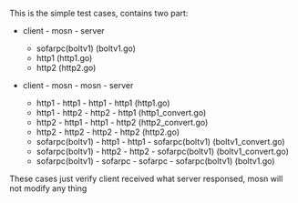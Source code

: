This is the simple test cases, contains two part:

+ client - mosn - server
  + sofarpc(boltv1) (boltv1.go)
  + http1 (http1.go)
  + http2 (http2.go)

+ client - mosn - mosn - server
  + http1 - http1 - http1 - http1 (http1.go)
  + http1 - http2 - http2 - http1 (http1_convert.go)
  + http2 - http1 - http1 - http2 (http2_convert.go)
  + http2 - http2 - http2 - http2 (http2.go)
  + sofarpc(boltv1) - http1 - http1 - sofarpc(boltv1) (boltv1_convert.go)
  + sofarpc(boltv1) - http2 - http2 - sofarpc(boltv1) (boltv1_convert.go)
  + sofarpc(boltv1) - sofarpc - sofarpc - sofarpc(boltv1) (boltv1.go)

These cases just verify client received what server responsed, mosn will not modify any thing
